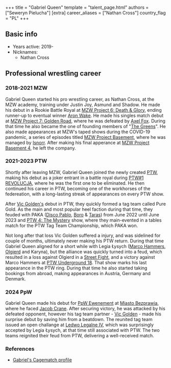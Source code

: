 +++
title = "Gabriel Queen"
template = "talent_page.html"
authors = ["Seweryn Pielucha"]
[extra]
career_aliases = ["Nathan Cross"]
country_flag = "PL"
+++

## Basic info

* Years active: 2019-
* Nicknames:
  - Nathan Cross

## Professional wrestling career

### 2018-2021 MZW

Gabriel Queen started his pro wrestling career, as Nathan Cross, at the MZW academy, training under Justin Joy, Asmund and Shadow.
He made his debut in a Rookie Battle Royal at [MZW Project 6: Death & Glory](@/e/mzw/2019-08-24-mzw-project-6-death-and-glory.md), ending runner-up to eventual winner [Aron Wake](@/w/aron-wake.md).
He made his singles match debut at [MZW Project 7: Golden Road](@/e/mzw/2020-01-18-mzw-project-7-golden-road.md), where he was defeated by [Axel Fox](@/w/axel-fox.md).
During that time he also became the one of founding members of "[The Greens](@/a/the-greens.md)".
He also made appearances at MZW's taped shows during the COVID-19 pandemic, a series of episodes titled [MZW Project Basement](@/e/mzw/2021-03-18-mzw-project-basement-1.md), where he was managed by [Isnorr](@/w/isnorr.md).
After making his final apperance at [MZW Project Basement 4](@/e/mzw/2021-06-11-mzw-project-basement-4.md), he left the company.

### 2021-2023 PTW

Shortly after leaving MZW, Gabriel Queen joined the newly created [PTW](@/o/ptw.md), making his debut as a joker entrant in a battle royal during [PTW#1 REVOLUCJA](@/e/ptw/2021-10-09-ptw-1-revolucja.md), where he was the first one to be eliminated.
He then continued his career in PTW, becoming one of the workhorses of the federeation, with a long-lasting streak of appearances on every PTW show.

After [Vic Golden's](@/w/vic-golden.md) debut in PTW, they quickly formed a tag team called Pure Gold.
As the main and most popular heel faction during that time, they feuded with PAKA ([Disco Pablo](@/w/disco-pablo.md), [Boro](@/w/boro.md) & [Taras](@/w/taras.md)) from June 2022 until June 2023 and [PTW 4: The Mystery](@/e/ptw/2023-06-25-ptw-4-mystery.md) show, where they main-evented in a tables match for the PTW Tag Team Championship, which PAKA won.


Not long after that loss Vic Golden suffered a injury, and was sidelined for couple of months, ultimately never making his PTW return.
During that time Gabriel Queen aligned for a short while with Legia Łysych ([Marco Hammers](@/w/marco-hammers.md), [Olgierd](@/w/olgierd.md) and Karyna), but the alliance was quickly turned into a feud, which resulted in a loss against Olgierd in a [Street Fight](@/e/ptw/2023-09-03-ptw-underground-17.md), and a victory against Marco Hammers at [PTW Underground 18](@/e/ptw/2023-10-01-ptw-underground-18.md).
That show marks his last appearance in the PTW ring.
During that time he also started taking bookings from abroad, making appearances in Austria, Germany and Denmark.

### 2024 PpW

Gabriel Queen made his debut for [PpW Ewenement](@/o/ppw.md) at [Miasto Bezprawia](@/e/ppw/2024-02-10-ppw-miasto-bezprawia.md), where he faced [Jacob Crane](@/w/jacob-crane.md).
After securing victory, he was attacked by his defeated opponent, however his tag team partner - [Vic Golden](@/w/vic-golden.md) - made his surprise debut by saving him from a beatdown.
The reunited tag team issued an open challange at [Ledwo Legalne IV](@/e/ppw/2024-06-08-ppw-ledwo-legalne-4.md), which was surprisingly accepted by Legia Łysych, at that time still associated with PTW. The two teams reignited their feud from PTW, delivering a well-received match.

### References

* [Gabriel's Cagematch profile](https://www.cagematch.net/?id=2&nr=24919)
